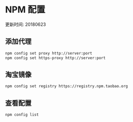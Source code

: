 # NPM 配置
更新时间: 20180623

## 添加代理

```sh
npm config set proxy http://server:port
npm config set https-proxy http://server:port
```

## 淘宝镜像

```sh
npm config set registry https://registry.npm.taobao.org
```

## 查看配置

```sh
npm config list
```